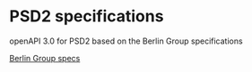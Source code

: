 # PSD2 specifications

openAPI 3.0 for PSD2 based on the Berlin Group specifications

[Berlin Group specs](https://www.berlin-group.org/nextgenpsd2-downloads "Berling Group downloads")

